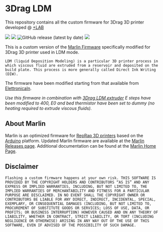 # 3Drag LDM
This repository contains all the custom firmware for 3Drag 3D printer developed @ [+LAB](www.piulab.it)

![](https://img.shields.io/badge/Marlin-v1.0.3dev-orange?style=plastic)
![](https://img.shields.io/github/license/am-craft/3Drag_LDM?color=green&style=plastic)
![GitHub release (latest by date)](https://img.shields.io/github/v/release/am-craft/3Drag_LDM?style=plastic)
![](https://travis-ci.org/am-craft/3Drag_LDM.svg?branch=main)

This is a custom version of the [Marlin Firmware](https://github.com/MarlinFirmware/Marlin) specifically modified for 3Drag 3D printer used in LDM mode. 

```LDM (liquid Deposition Modeling) is a particular 3D printer process in which viscous fluid are extruded from a reservoir and deposited on the build plate. This process is more generally called Direct Ink Writing (DIW).```

The firmware have been modified starting from that available from [ElettronicaIn](https://3dprint.elettronicain.it/wp-content/uploads/2016/02/Marlin_LCD_Alfa_2EXT175.zip).

_Use this firmware in combination with [3Drag LDM extruder](https://github.com/am-craft/3Drag_LDM_extruder) E steps have been modified to 400, E0 and bed thermistor have been set to dummy (no heating required to extrude viscous fluids)._
## About Marlin

Marlin is an optimized firmware for [RepRap 3D printers](http://reprap.org/) based on the [Arduino](https://www.arduino.cc/) platform. 
Updated Marlin firmware are available at the [Marlin Releases page](https://github.com/MarlinFirmware/Marlin/releases). Additional documentation can be found at the [Marlin Home Page](http://marlinfw.org/).


## Disclaimer

```Flashing a custom firmware happens at your own risk. THIS SOFTWARE IS PROVIDED BY THE COPYRIGHT HOLDERS AND CONTRIBUTORS “AS IS” AND ANY EXPRESS OR IMPLIED WARRANTIES, INCLUDING, BUT NOT LIMITED TO, THE IMPLIED WARRANTIES OF MERCHANTABILITY AND FITNESS FOR A PARTICULAR PURPOSE ARE DISCLAIMED. IN NO EVENT SHALL THE COPYRIGHT OWNER OR CONTRIBUTORS BE LIABLE FOR ANY DIRECT, INDIRECT, INCIDENTAL, SPECIAL, EXEMPLARY, OR CONSEQUENTIAL DAMAGES (INCLUDING, BUT NOT LIMITED TO, PROCUREMENT OF SUBSTITUTE GOODS OR SERVICES; LOSS OF USE, DATA, OR PROFITS; OR BUSINESS INTERRUPTION) HOWEVER CAUSED AND ON ANY THEORY OF LIABILITY, WHETHER IN CONTRACT, STRICT LIABILITY, OR TORT (INCLUDING NEGLIGENCE OR OTHERWISE) ARISING IN ANY WAY OUT OF THE USE OF THIS SOFTWARE, EVEN IF ADVISED OF THE POSSIBILITY OF SUCH DAMAGE.```
